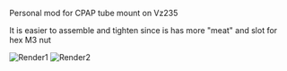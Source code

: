Personal mod for CPAP tube mount on Vz235

It is easier to assemble and tighten since is has more "meat" and slot for hex M3 nut

![Render1](https://github.com/Rom4ik-glitch/Vz235-mods/blob/06c826d28c9dbb74039565ed336eb480edeebedc/CPAP%20tube%20mount/Images/image2.jpg)
![Render2](https://github.com/Rom4ik-glitch/Vz235-mods/blob/06c826d28c9dbb74039565ed336eb480edeebedc/CPAP%20tube%20mount/Images/image1.jpg)
